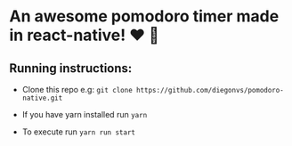 # An awesome pomodoro timer made in react-native! ❤️ 🍅

##  Running instructions:

- Clone this repo e.g: `git clone https://github.com/diegonvs/pomodoro-native.git`

- If you have yarn installed run `yarn`

- To execute run `yarn run start`
